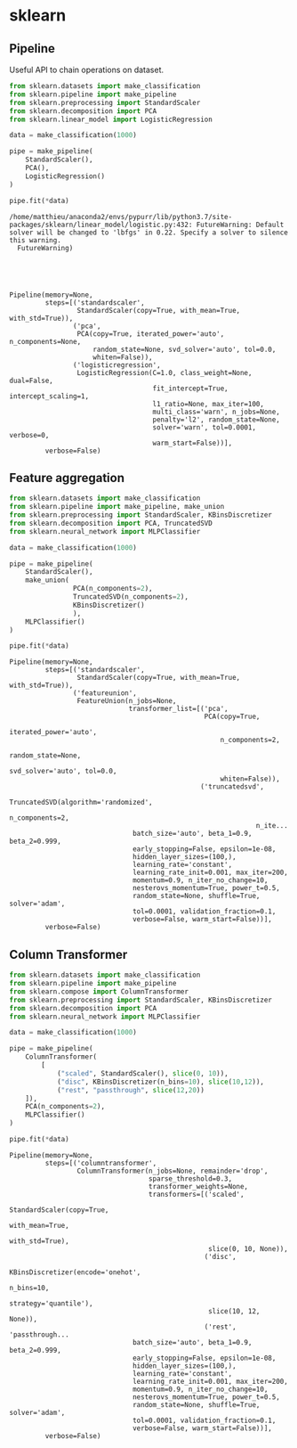 # sklearn

## Pipeline

Useful API to chain operations on dataset.


```python
from sklearn.datasets import make_classification
from sklearn.pipeline import make_pipeline
from sklearn.preprocessing import StandardScaler
from sklearn.decomposition import PCA
from sklearn.linear_model import LogisticRegression

data = make_classification(1000)

pipe = make_pipeline(
    StandardScaler(),
    PCA(),
    LogisticRegression()
)

pipe.fit(*data)

```

    /home/matthieu/anaconda2/envs/pypurr/lib/python3.7/site-packages/sklearn/linear_model/logistic.py:432: FutureWarning: Default solver will be changed to 'lbfgs' in 0.22. Specify a solver to silence this warning.
      FutureWarning)





    Pipeline(memory=None,
             steps=[('standardscaler',
                     StandardScaler(copy=True, with_mean=True, with_std=True)),
                    ('pca',
                     PCA(copy=True, iterated_power='auto', n_components=None,
                         random_state=None, svd_solver='auto', tol=0.0,
                         whiten=False)),
                    ('logisticregression',
                     LogisticRegression(C=1.0, class_weight=None, dual=False,
                                        fit_intercept=True, intercept_scaling=1,
                                        l1_ratio=None, max_iter=100,
                                        multi_class='warn', n_jobs=None,
                                        penalty='l2', random_state=None,
                                        solver='warn', tol=0.0001, verbose=0,
                                        warm_start=False))],
             verbose=False)



## Feature aggregation


```python
from sklearn.datasets import make_classification
from sklearn.pipeline import make_pipeline, make_union
from sklearn.preprocessing import StandardScaler, KBinsDiscretizer
from sklearn.decomposition import PCA, TruncatedSVD
from sklearn.neural_network import MLPClassifier

data = make_classification(1000)

pipe = make_pipeline(
    StandardScaler(),
    make_union( 
                PCA(n_components=2),
                TruncatedSVD(n_components=2),
                KBinsDiscretizer()
                ),
    MLPClassifier()
)

pipe.fit(*data)
```




    Pipeline(memory=None,
             steps=[('standardscaler',
                     StandardScaler(copy=True, with_mean=True, with_std=True)),
                    ('featureunion',
                     FeatureUnion(n_jobs=None,
                                  transformer_list=[('pca',
                                                     PCA(copy=True,
                                                         iterated_power='auto',
                                                         n_components=2,
                                                         random_state=None,
                                                         svd_solver='auto', tol=0.0,
                                                         whiten=False)),
                                                    ('truncatedsvd',
                                                     TruncatedSVD(algorithm='randomized',
                                                                  n_components=2,
                                                                  n_ite...
                                   batch_size='auto', beta_1=0.9, beta_2=0.999,
                                   early_stopping=False, epsilon=1e-08,
                                   hidden_layer_sizes=(100,),
                                   learning_rate='constant',
                                   learning_rate_init=0.001, max_iter=200,
                                   momentum=0.9, n_iter_no_change=10,
                                   nesterovs_momentum=True, power_t=0.5,
                                   random_state=None, shuffle=True, solver='adam',
                                   tol=0.0001, validation_fraction=0.1,
                                   verbose=False, warm_start=False))],
             verbose=False)



## Column Transformer


```python
from sklearn.datasets import make_classification
from sklearn.pipeline import make_pipeline
from sklearn.compose import ColumnTransformer
from sklearn.preprocessing import StandardScaler, KBinsDiscretizer
from sklearn.decomposition import PCA
from sklearn.neural_network import MLPClassifier

data = make_classification(1000)

pipe = make_pipeline(
    ColumnTransformer(
        [
            ("scaled", StandardScaler(), slice(0, 10)),
            ("disc", KBinsDiscretizer(n_bins=10), slice(10,12)),
            ("rest", "passthrough", slice(12,20))
    ]), 
    PCA(n_components=2),
    MLPClassifier()
)

pipe.fit(*data)

```




    Pipeline(memory=None,
             steps=[('columntransformer',
                     ColumnTransformer(n_jobs=None, remainder='drop',
                                       sparse_threshold=0.3,
                                       transformer_weights=None,
                                       transformers=[('scaled',
                                                      StandardScaler(copy=True,
                                                                     with_mean=True,
                                                                     with_std=True),
                                                      slice(0, 10, None)),
                                                     ('disc',
                                                      KBinsDiscretizer(encode='onehot',
                                                                       n_bins=10,
                                                                       strategy='quantile'),
                                                      slice(10, 12, None)),
                                                     ('rest', 'passthrough...
                                   batch_size='auto', beta_1=0.9, beta_2=0.999,
                                   early_stopping=False, epsilon=1e-08,
                                   hidden_layer_sizes=(100,),
                                   learning_rate='constant',
                                   learning_rate_init=0.001, max_iter=200,
                                   momentum=0.9, n_iter_no_change=10,
                                   nesterovs_momentum=True, power_t=0.5,
                                   random_state=None, shuffle=True, solver='adam',
                                   tol=0.0001, validation_fraction=0.1,
                                   verbose=False, warm_start=False))],
             verbose=False)


